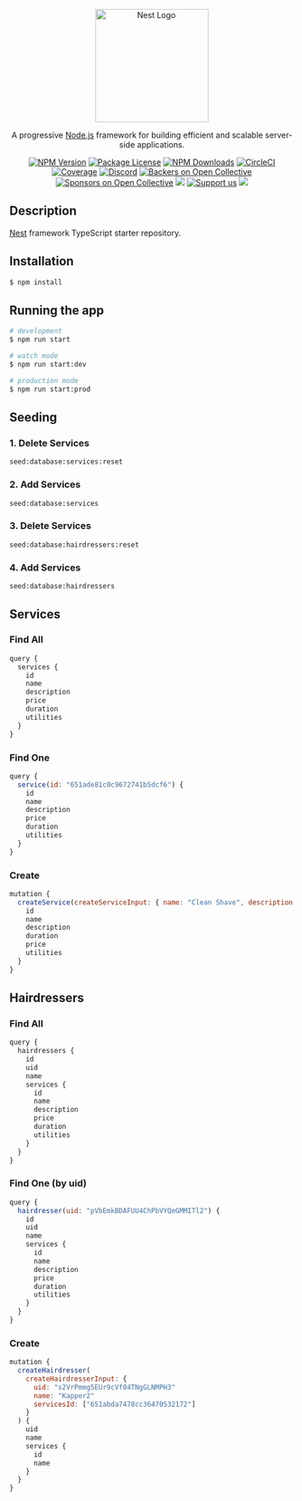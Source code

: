 <p align="center">
  <a href="http://nestjs.com/" target="blank"><img src="https://nestjs.com/img/logo-small.svg" width="200" alt="Nest Logo" /></a>
</p>

[circleci-image]: https://img.shields.io/circleci/build/github/nestjs/nest/master?token=abc123def456
[circleci-url]: https://circleci.com/gh/nestjs/nest

  <p align="center">A progressive <a href="http://nodejs.org" target="_blank">Node.js</a> framework for building efficient and scalable server-side applications.</p>
    <p align="center">
<a href="https://www.npmjs.com/~nestjscore" target="_blank"><img src="https://img.shields.io/npm/v/@nestjs/core.svg" alt="NPM Version" /></a>
<a href="https://www.npmjs.com/~nestjscore" target="_blank"><img src="https://img.shields.io/npm/l/@nestjs/core.svg" alt="Package License" /></a>
<a href="https://www.npmjs.com/~nestjscore" target="_blank"><img src="https://img.shields.io/npm/dm/@nestjs/common.svg" alt="NPM Downloads" /></a>
<a href="https://circleci.com/gh/nestjs/nest" target="_blank"><img src="https://img.shields.io/circleci/build/github/nestjs/nest/master" alt="CircleCI" /></a>
<a href="https://coveralls.io/github/nestjs/nest?branch=master" target="_blank"><img src="https://coveralls.io/repos/github/nestjs/nest/badge.svg?branch=master#9" alt="Coverage" /></a>
<a href="https://discord.gg/G7Qnnhy" target="_blank"><img src="https://img.shields.io/badge/discord-online-brightgreen.svg" alt="Discord"/></a>
<a href="https://opencollective.com/nest#backer" target="_blank"><img src="https://opencollective.com/nest/backers/badge.svg" alt="Backers on Open Collective" /></a>
<a href="https://opencollective.com/nest#sponsor" target="_blank"><img src="https://opencollective.com/nest/sponsors/badge.svg" alt="Sponsors on Open Collective" /></a>
  <a href="https://paypal.me/kamilmysliwiec" target="_blank"><img src="https://img.shields.io/badge/Donate-PayPal-ff3f59.svg"/></a>
    <a href="https://opencollective.com/nest#sponsor"  target="_blank"><img src="https://img.shields.io/badge/Support%20us-Open%20Collective-41B883.svg" alt="Support us"></a>
  <a href="https://twitter.com/nestframework" target="_blank"><img src="https://img.shields.io/twitter/follow/nestframework.svg?style=social&label=Follow"></a>
</p>
  <!--[![Backers on Open Collective](https://opencollective.com/nest/backers/badge.svg)](https://opencollective.com/nest#backer)
  [![Sponsors on Open Collective](https://opencollective.com/nest/sponsors/badge.svg)](https://opencollective.com/nest#sponsor)-->

## Description

[Nest](https://github.com/nestjs/nest) framework TypeScript starter repository.

## Installation

```bash
$ npm install
```

## Running the app

```bash
# development
$ npm run start

# watch mode
$ npm run start:dev

# production mode
$ npm run start:prod
```

## Seeding

### 1. Delete Services

```console
seed:database:services:reset
```

### 2. Add Services

```console
seed:database:services
```

### 3. Delete Services

```console
seed:database:hairdressers:reset
```

### 4. Add Services

```console
seed:database:hairdressers
```

## Services

### Find All

```js
query {
  services {
    id
    name
    description
    price
    duration
    utilities
  }
}
```

### Find One

```js
query {
  service(id: "651ade81c0c9672741b5dcf6") {
    id
    name
    description
    price
    duration
    utilities
  }
}
```

### Create

```js
mutation {
  createService(createServiceInput: { name: "Clean Shave", description: "a full clean cut and shave", price:30, duration:30, utilities:["schaar", "borstel", "scheermems"] }) {
    id
    name
    description
    duration
    price
    utilities
  }
}
```

## Hairdressers

### Find All

```js
query {
  hairdressers {
    id
    uid
    name
    services {
      id
      name
      description
      price
      duration
      utilities
    }
  }
}

```

### Find One (by uid)

```js
query {
  hairdresser(uid: "pVbEmkBDAFUU4ChPbVYQeGMMITl2") {
    id
    uid
    name
    services {
      id
      name
      description
      price
      duration
      utilities
    }
  }
}

```

### Create

```js
mutation {
  createHairdresser(
    createHairdresserInput: {
      uid: "s2VrPmmg5EUr9cVf04TNgGLNMPH3"
      name: "Kapper2"
      servicesId: ["651abda7478cc36470532172"]
    }
  ) {
    uid
    name
    services {
      id
      name
    }
  }
}

```
